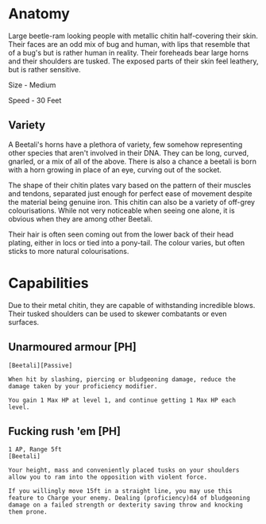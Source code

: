# Anatomy
Large beetle-ram looking people with metallic chitin half-covering their skin. Their faces are an odd mix of bug and human, with lips that resemble that of a bug's but is rather human in reality. Their foreheads bear large horns and their shoulders are tusked. The exposed parts of their skin feel leathery, but is rather sensitive.

Size - Medium

Speed - 30 Feet

## Variety
A Beetali's horns have a plethora of variety, few somehow representing other species that aren't involved in their DNA. They can be long, curved, gnarled, or a mix of all of the above. There is also a chance a beetali is born with a horn growing in place of an eye, curving out of the socket.

The shape of their chitin plates vary based on the pattern of their muscles and tendons, separated just enough for perfect ease of movement despite the material being genuine iron. This chitin can also be a variety of off-grey colourisations. While not very noticeable when seeing one alone, it is obvious when they are among other Beetali.

Their hair is often seen coming out from the lower back of their head plating, either in locs or tied into a pony-tail. The colour varies, but often sticks to more natural colourisations.

# Capabilities
Due to their metal chitin, they are capable of withstanding incredible blows. Their tusked shoulders can be used to skewer combatants or even surfaces.
## Unarmoured armour [PH]
```
[Beetali][Passive]

When hit by slashing, piercing or bludgeoning damage, reduce the damage taken by your proficiency modifier.

You gain 1 Max HP at level 1, and continue getting 1 Max HP each level.
```

## Fucking rush 'em [PH]
```
1 AP, Range 5ft
[Beetali]

Your height, mass and conveniently placed tusks on your shoulders allow you to ram into the opposition with violent force.

If you willingly move 15ft in a straight line, you may use this feature to Charge your enemy. Dealing (proficiency)d4 of bludgeoning damage on a failed strength or dexterity saving throw and knocking them prone.
```
